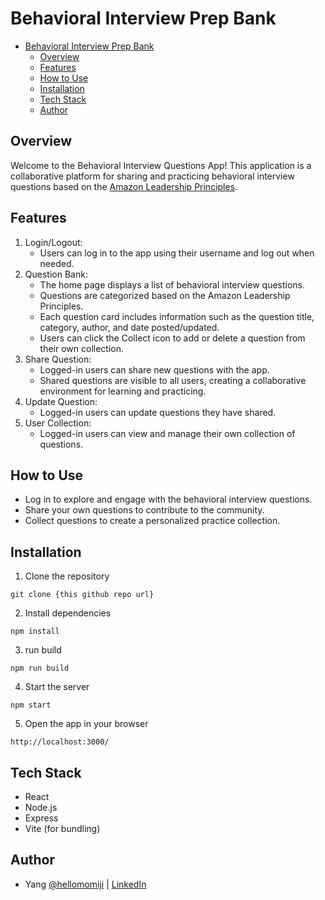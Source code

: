 # Behavioral Interview Prep Bank
- [Behavioral Interview Prep Bank](#behavioral-interview-prep-bank)
  - [Overview](#overview)
  - [Features](#features)
  - [How to Use](#how-to-use)
  - [Installation](#installation)
  - [Tech Stack](#tech-stack)
  - [Author](#author)


## Overview
Welcome to the Behavioral Interview Questions App! This application is a collaborative platform for sharing and practicing behavioral interview questions based on the [Amazon Leadership Principles](https://www.amazon.jobs/content/en/our-workplace/leadership-principles).

## Features
1. Login/Logout:
   - Users can log in to the app using their username and log out when needed.
2. Question Bank:
   - The home page displays a list of behavioral interview questions.
   - Questions are categorized based on the Amazon Leadership Principles.
   - Each question card includes information such as the question title, category, author, and date posted/updated.
   - Users can click the Collect icon to add or delete a question from their own collection.
3. Share Question:
   - Logged-in users can share new questions with the app.
   - Shared questions are visible to all users, creating a collaborative environment for learning and practicing.
4. Update Question:
   - Logged-in users can update questions they have shared.
5. User Collection:
    - Logged-in users can view and manage their own collection of questions.

## How to Use
- Log in to explore and engage with the behavioral interview questions.
- Share your own questions to contribute to the community.
- Collect questions to create a personalized practice collection.

## Installation
1. Clone the repository
```
git clone {this github repo url}
```
2. Install dependencies
```
npm install
```
3. run build
```
npm run build
```
4. Start the server
```
npm start
```
5. Open the app in your browser
```
http://localhost:3000/
```

## Tech Stack
- React
- Node.js
- Express
- Vite (for bundling)

## Author
- Yang [@hellomomiji](https://github.com/hellomomiji) | [LinkedIn](https://www.linkedin.com/in/yang-jiang-koyo/)
